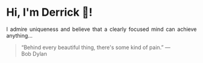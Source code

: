 # Hi, I'm Derrick 👋!
<p align="justify">I admire uniqueness and believe that a clearly focused mind can achieve anything...</p> 
<!-- #quote-start -->
<blockquote>&ldquo;Behind every beautiful thing, there's some kind of pain.&rdquo; &mdash; <footer>Bob Dylan</footer></blockquote>
<!-- #quote-end -->
